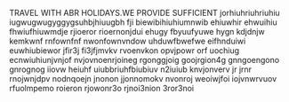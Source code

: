 TRAVEL WITH ABR HOLIDAYS.WE PROVIDE SUFFICIENT jorhiuhriuhriuhiu iugwugwugyggygsuhbjhiuugbh fji biewibihiuhiumnwib ehiuwhir ehwuihiu fhwiufhiuwmdje rjioeror rioernonjdui ehugy fbyuufyuwe hygn kdjdnjw kemkwnf rnfownfnf nwonfownvndow uhduwfbwefwe eifhnduiwi euwhiubiewor jfir3j fi3jfjmvkv rvoenvkon opvjpowr orf uochiug ecnwiuhiunjvnjof nvjovnoenrjoineg rgonggjoig goojrgion4g gnngoengono gnrognog iiovw heiuhf uiubbriuhfbiubiuv n2iuiub knvjonverv jr jrnr rnojwnjdpv nodnqoejn  jnonon jjonnomokv nvonroj weoiwjfoi iojvnwrvuov rfuolmpemo roieron rjowonr3o rjnoi3nion 3ror3noi